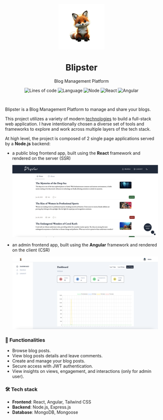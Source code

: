 <div align="center">

<img src="./public/BlipsterIcon.png" height="150" alt="banner">
<h1>Blipster</h1>

Blog Management Platform
<br>

![Lines of code]
![Language]
![Node]
![React]
![Angular]

</div>

<br>

Blipster is a Blog Management Platform to manage and share your blogs.

This project utilizes a variety of modern [technologies](#tech-stack) to build a full-stack web application. I have intentionally chosen a diverse set of tools and frameworks to explore and work across multiple layers of the tech stack.

At high level, the project is composed of 2 single page applications served by a **Node.js** backend:

- a public blog frontend app, built using the **React** framework and rendered on the server (SSR)

  <img src="public/public_blog_screenshot.png" alt="Screenshot" width="650" height="auto"/>

  <br>

- an admin frontend app, built using the **Angular** framework and rendered on the client (CSR)

  <img src="public/admin_screenshot.png" alt="Screenshot" width="650" height="auto"/>

### 🚀 Functionalities

- Browse blog posts.
- View blog posts details and leave comments.
- Create and manage your blog posts.
- Secure access with JWT authentication.
- View insights on views, engagement, and interactions (only for admin user).

### <a id="tech-stack"></a> 🛠 Tech stack

- **Frontend**: React, Angular, Tailwind CSS
- **Backend**: Node.js, Express.js
- **Database**: MongoDB, Mongoose

<!----------------------------------{ Badges }--------------------------------->

[Lines of code]: https://tokei.rs/b1/github/AndrBene/Blipster
[Language]: https://img.shields.io/github/languages/top/AndrBene/Blipster
[node]: https://img.shields.io/badge/dynamic/json?url=https%3A%2F%2Fraw.githubusercontent.com%2FAndrBene%2FBlipster%2Frefs%2Fheads%2Fmaster%2Fpackage.json&query=%24.engines.node&label=node&color=%2300B000
[react]: https://img.shields.io/badge/dynamic/json?url=https%3A%2F%2Fraw.githubusercontent.com%2FAndrBene%2FBlipster%2Frefs%2Fheads%2Fmaster%2Fpackage.json&query=%24.dependencies.react&label=react&color=%2367b1fa
[angular]: https://img.shields.io/badge/dynamic/json?url=https%3A%2F%2Fraw.githubusercontent.com%2FAndrBene%2FBlipster%2Frefs%2Fheads%2Fmaster%2Fpackage.json&query=%24.dependencies.%40angular%2Fcore&label=angular&color=%23dc143c
